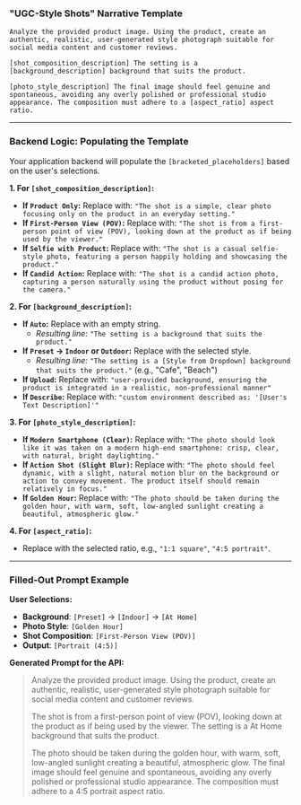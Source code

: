 
### "UGC-Style Shots" Narrative Template

```
Analyze the provided product image. Using the product, create an authentic, realistic, user-generated style photograph suitable for social media content and customer reviews.

[shot_composition_description] The setting is a [background_description] background that suits the product.

[photo_style_description] The final image should feel genuine and spontaneous, avoiding any overly polished or professional studio appearance. The composition must adhere to a [aspect_ratio] aspect ratio.
```

-----

### Backend Logic: Populating the Template

Your application backend will populate the `[bracketed_placeholders]` based on the user's selections.

**1. For `[shot_composition_description]`:**

  * **If `Product Only`:** Replace with: `"The shot is a simple, clear photo focusing only on the product in an everyday setting."`
  * **If `First-Person View (POV)`:** Replace with: `"The shot is from a first-person point of view (POV), looking down at the product as if being used by the viewer."`
  * **If `Selfie with Product`:** Replace with: `"The shot is a casual selfie-style photo, featuring a person happily holding and showcasing the product."`
  * **If `Candid Action`:** Replace with: `"The shot is a candid action photo, capturing a person naturally using the product without posing for the camera."`

**2. For `[background_description]`:**

  * **If `Auto`:** Replace with an empty string.
      * *Resulting line:* `"The setting is a background that suits the product."`
  * **If `Preset` -\> `Indoor` or `Outdoor`:** Replace with the selected style.
      * *Resulting line:* `"The setting is a [Style from Dropdown] background that suits the product."` (e.g., "Cafe", "Beach")
  * **If `Upload`:** Replace with: `"user-provided background, ensuring the product is integrated in a realistic, non-professional manner"`
  * **If `Describe`:** Replace with: `"custom environment described as: '[User's Text Description]'"`

**3. For `[photo_style_description]`:**

  * **If `Modern Smartphone (Clear)`:** Replace with: `"The photo should look like it was taken on a modern high-end smartphone: crisp, clear, with natural, bright daylighting."`
  * **If `Action Shot (Slight Blur)`:** Replace with: `"The photo should feel dynamic, with a slight, natural motion blur on the background or action to convey movement. The product itself should remain relatively in focus."`
  * **If `Golden Hour`:** Replace with: `"The photo should be taken during the golden hour, with warm, soft, low-angled sunlight creating a beautiful, atmospheric glow."`

**4. For `[aspect_ratio]`:**

  * Replace with the selected ratio, e.g., `"1:1 square"`, `"4:5 portrait"`.

-----

### Filled-Out Prompt Example

**User Selections:**

  * **Background**: `[Preset]` -\> `[Indoor]` -\> `[At Home]`
  * **Photo Style**: `[Golden Hour]`
  * **Shot Composition**: `[First-Person View (POV)]`
  * **Output**: `[Portrait (4:5)]`

**Generated Prompt for the API:**

> Analyze the provided product image. Using the product, create an authentic, realistic, user-generated style photograph suitable for social media content and customer reviews.
>
> The shot is from a first-person point of view (POV), looking down at the product as if being used by the viewer. The setting is a At Home background that suits the product.
>
> The photo should be taken during the golden hour, with warm, soft, low-angled sunlight creating a beautiful, atmospheric glow. The final image should feel genuine and spontaneous, avoiding any overly polished or professional studio appearance. The composition must adhere to a 4:5 portrait aspect ratio.